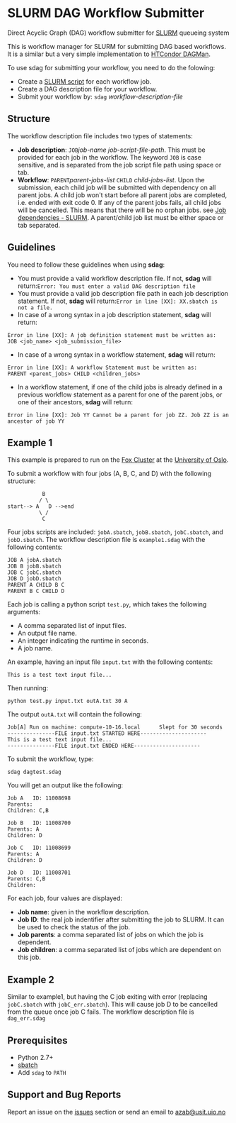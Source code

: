 # SLURM DAG Workflow Submitter
Direct Acyclic Graph (DAG) workflow submitter for [SLURM](http://slurm.schedmd.com/) queueing system

This is workflow manager for SLURM for submitting DAG based workflows. It is a similar but a very simple implementation to [HTCondor DAGMan](http://research.cs.wisc.edu/htcondor/manual/v7.8/2_10DAGMan_Applications.html).

To use sdag for submitting your workflow, you need to do the folowing:
* Create a [SLURM script](http://slurm.schedmd.com/sbatch.html#lbAH) for each workflow job.
* Create a DAG description file for your workflow.
* Submit your workflow by: ``sdag`` <i>workflow-description-file</i>

Structure
----------
The workflow description file includes two types of statements:
* <b>Job description</b>: ``JOB``<i>job-name job-script-file-path</i>. This must be provided for each job in the workflow. The keyword ``JOB`` is case sensitive, and is separated from the job script file path using space or tab. 
* <b>Workflow</b>: ``PARENT``<i>parent-jobs-list</i> ``CHILD`` <i>child-jobs-list</i>. Upon the submission, each child job will be submitted with dependency on all parent jobs. A child job won't start before all parent jobs are completed, i.e. ended with exit code 0. If any of the parent jobs fails, all child jobs will be cancelled. This means that there will be no orphan jobs. see [Job dependencies - SLURM](https://www.hpc2n.umu.se/batchsystem/dependencies/abisko). A parent/child job list must be either space or tab separated.

Guidelines
----------
You need to follow these guidelines when using <b>sdag</b>:
* You must provide a valid workflow description file. If not, <b>sdag</b> will return:``Error: You must enter a valid DAG description file`` 
* You must provide a valid job description file path in each job description statement. If not, <b>sdag</b> will return:``Error in line [XX]: XX.sbatch is not a file.`` 
* In case of a wrong syntax in a job description statement, <b>sdag</b> will return: 
```
Error in line [XX]: A job definition statement must be written as:
JOB <job_name> <job_submission_file>
```
* In case of a wrong syntax in a workflow statement, <b>sdag</b> will return: 
```
Error in line [XX]: A workflow Statement must be written as:
PARENT <parent_jobs> CHILD <children_jobs>
```
* In a workflow statement, if one of the child jobs is already defined in a previous workflow statement as a parent for one of the parent jobs, or one of their ancestors, <b>sdag</b> will return: 
```
Error in line [XX]: Job YY Cannot be a parent for job ZZ. Job ZZ is an ancestor of job YY
```
Example 1
--------
This example is prepared to run on the [Fox Cluster](https://www.uio.no/english/services/it/research/platforms/edu-research/help/hpc/docs/fox/index.md) at the [University of Oslo](www.uio.no).

To submit a workflow with four jobs (A, B, C, and D) with the following structure:
```  
           B
          / \
start--> A   D -->end
          \ /
           C
```
Four jobs scripts are included: ``jobA.sbatch``, ``jobB.sbatch``, ``jobC.sbatch``, and ``jobD.sbatch``. The workflow description file is ``example1.sdag`` with the following contents:
```
JOB A jobA.sbatch
JOB B jobB.sbatch
JOB C jobC.sbatch
JOB D jobD.sbatch
PARENT A CHILD B C
PARENT B C CHILD D
```
Each job is calling a python script ``test.py``, which takes the following arguments:
* A comma separated list of input files.
* An output file name.
* An integer indicating the runtime in seconds.
* A job name.

An example, having an input file ``input.txt`` with the following contents:
```
This is a test text input file...
```
Then running:
```
python test.py input.txt outA.txt 30 A
```
The output ``outA.txt`` will contain the following:
```
Job[A] Run on machine: compute-10-16.local      Slept for 30 seconds
---------------FILE input.txt STARTED HERE---------------------
This is a test text input file...
---------------FILE input.txt ENDED HERE---------------------
```
To submit the workflow, type:
```
sdag dagtest.sdag
```
You will get an output like the following:
```
Job A   ID: 11008698
Parents:
Children: C,B

Job B   ID: 11008700
Parents: A
Children: D

Job C   ID: 11008699
Parents: A
Children: D

Job D   ID: 11008701
Parents: C,B
Children:
```
For each job, four values are displayed:
* <b>Job name</b>: given in the workflow description.
* <b>Job ID</b>: the real job indentifier after submitting the job to SLURM. It can be used to check the status of the job.
* <b>Job parents</b>: a comma separated list of jobs on which the job is dependent.
* <b>Job children</b>: a comma separated list of jobs which are dependent on this job.

Example 2
--------
Similar to example1, but having the C job exiting with error (replacing ``jobC.sbatch`` with ``jobC_err.sbatch``). This will cause job D to be cancelled from the queue once job C fails. The workflow description file is ``dag_err.sdag``

Prerequisites
--------------
* Python 2.7+
* [sbatch](https://computing.llnl.gov/linux/slurm/sbatch.html)
* Add ``sdag`` to ``PATH``

Support and Bug Reports
-------------------------------
Report an issue on the [issues](https://github.com/abdulrahmanazab/sdag/issues) section or send an email to azab@usit.uio.no
